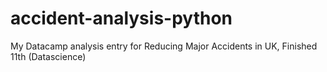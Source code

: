 # accident-analysis-python
My Datacamp analysis entry for Reducing Major Accidents in UK, Finished 11th (Datascience)
